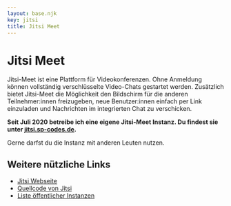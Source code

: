 ```yaml
---
layout: base.njk
key: jitsi
title: Jitsi Meet
---
```

# <i class="fas fa-users"></i> Jitsi Meet

Jitsi-Meet ist eine Plattform für Videokonferenzen. Ohne Anmeldung können vollständig verschlüsselte Video-Chats gestartet werden. Zusätzlich bietet Jitsi-Meet die Möglichkeit den Bildschirm für die anderen Teilnehmer:innen freizugeben, neue Benutzer:innen einfach per Link einzuladen und Nachrichten im integrierten Chat zu verschicken.

__Seit Juli 2020 betreibe ich eine eigene Jitsi-Meet Instanz. Du findest sie unter [jitsi.sp-codes.de](https://jitsi.sp-codes.de/).__

Gerne darfst du die Instanz mit anderen Leuten nutzen.

## Weitere nützliche Links

* [Jitsi Webseite](https://jitsi.org/)
* [Quellcode von Jitsi](https://github.com/jitsi/jitsi-meet)
* [Liste öffentlicher Instanzen](https://github.com/jitsi/jitsi-meet/wiki/Jitsi-Meet-Instances)
